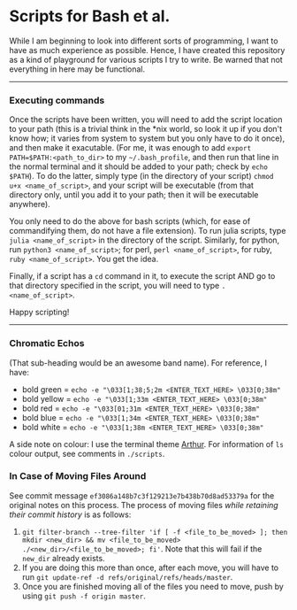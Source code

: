 # Scripts for Bash et al.

While I am beginning to look into different sorts of programming, I want to have as much experience as possible.  Hence, I have created this repository as a kind of playground for various scripts I try to write.  Be warned that not everything in here may be functional.

---

### Executing commands

Once the scripts have been written, you will need to add the script location to your path (this is a trivial think in the \*nix world, so look it up if you don't know how; it varies from system to system but you only have to do it once), and then make it exacutable.  (For me, it was enough to add `export PATH=$PATH:<path_to_dir>` to my `~/.bash_profile`, and then run that line in the normal terminal and it should be added to your path; check by `echo $PATH`).  To do the latter, simply type (in the directory of your script) `chmod u+x <name_of_script>`, and your script will be executable (from that directory only, until you add it to your path; then it will be executable anywhere).

You only need to do the above for bash scripts (which, for ease of commandifying them, do not have a file extension).  To run julia scripts, type `julia <name_of_script>` in the directory of the script.  Similarly, for python, run `python3 <name_of_script>`; for perl, `perl <name_of_script>`, for ruby, `ruby <name_of_script>`.  You get the idea.

Finally, if a script has a `cd` command in it, to execute the script AND go to that directory specified in the script, you will need to type `. <name_of_script>`.

Happy scripting!

---

### Chromatic Echos

(That sub-heading would be an awesome band name).  For reference, I have:
* bold green = `echo -e "\033[1;38;5;2m <ENTER_TEXT_HERE> \033[0;38m"`
* bold yellow = `echo -e "\033[1;33m <ENTER_TEXT_HERE> \033[0;38m"`
* bold red = `echo -e "\033[01;31m <ENTER_TEXT_HERE> \033[0;38m"`
* bold blue = `echo -e "\033[1;34m <ENTER_TEXT_HERE> \033[0;38m"`
* bold white = `echo -e "\033[1;38m <ENTER_TEXT_HERE> \033[0;38m"`

A side note on colour: I use the terminal theme [Arthur](https://github.com/lysyi3m/macos-terminal-themes).  For information of `ls` colour output, see comments in `./scripts`.

### In Case of Moving Files Around

See commit message `ef3086a148b7c3f129213e7b438b70d8ad53379a` for the original notes on this process.  The process of moving files *while retaining their commit history* is as follows:
1. `git filter-branch --tree-filter 'if [ -f <file_to_be_moved> ]; then mkdir <new_dir> && mv <file_to_be_moved> ./<new_dir>/<file_to_be_moved>; fi'`.  Note that this will fail if the `new_dir` already exists.
2. If you are doing this more than once, after each move, you will have to run `git update-ref -d refs/original/refs/heads/master`.
3. Once you are finished moving all of the files you need to move, push by using `git push -f origin master`.
